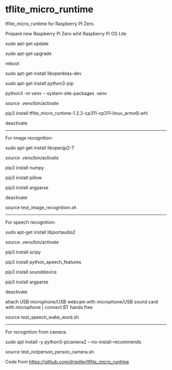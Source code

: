 # tflite_micro_runtime
tflite_micro_runtime
for Raspberry PI Zero.

Prepare new Raspberry Pi Zero whit Raspberry Pi OS Lite

sudo apt-get update

sudo apt-get upgrade

reboot

sudo apt-get install libopenblas-dev

sudo apt-get install python3-pip

python3 -m venv --system-site-packages .venv

source .venv/bin/activate

pip3 install tflite_micro_runtime-1.2.2-cp311-cp311-linux_armv6l.whl

deactivate

--------------------------

For image recognition:

sudo apt-get install libopenjp2-7

source .venv/bin/activate

pip3 install numpy

pip3 install pillow

pip3 install argparse

deactivate

source test_image_recognition.sh

------------------------------------

For speech recognition:

sudo apt-get install libportaudio2

source .venv/bin/activate

pip3 install scipy

pip3 install python_speech_features

pip3 install sounddevice

pip3 install argparse

deactivate

attach USB microphone/USB webcam with microphone/USB sound card with microphone | connect BT hands free

source test_speech_wake_word.sh

------------------------------------

For recognition from camera:

sudo apt install -y python3-picamera2 --no-install-recommends

source test_notperson_person_camera.sh


Code from https://github.com/driedler/tflite_micro_runtime
